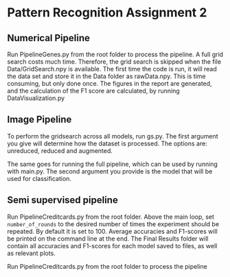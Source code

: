 # Pattern Recognition Assignment 2

## Numerical Pipeline
Run PipelineGenes.py from the root folder to process the pipeline. A full grid search costs much time. Therefore, the grid search is skipped when the file Data/GridSearch.npy is available. The first time the code is run, it will read the data set and store it in the Data folder as rawData.npy. This is time consuming, but only done once. The figures in the report are generated, and the calculation of the F1 score are calculated, by running DataVisualization.py

## Image Pipeline
To perform the gridsearch across all models, run gs.py. The first argument you give will determine how the dataset is processed. The options are: unreduced, reduced and augmented.

The same goes for running the full pipeline, which can be used by running with main.py. The second argument you provide is the model that will be used for classification.

## Semi supervised pipeline
Run PipelineCreditcards.py from the root folder. Above the main loop, set `number_of_rounds` to the desired number of times the experiment should be repeated. By default it is set to 100. Average accuracies and F1-scores will be printed on the command line at the end. The Final Results folder will contain all accuracies and F1-scores for each model saved to files, as well as relevant plots.

Run PipelineCreditcards.py from the root folder to process the pipeline